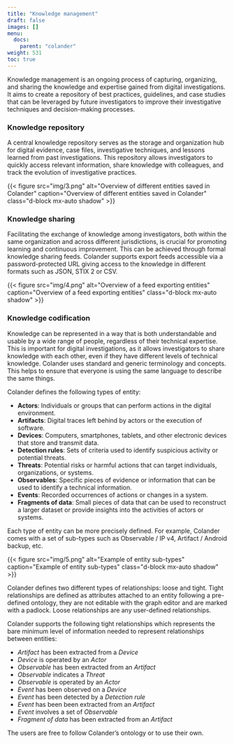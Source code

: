 ```yaml
---
title: "Knowledge management"
draft: false
images: []
menu:
  docs:
    parent: "colander"
weight: 531
toc: true
---
```


Knowledge management is an ongoing process of capturing, organizing, and sharing the knowledge and expertise gained from digital investigations. It aims to create a repository of best practices, guidelines, and case studies that can be leveraged by future investigators to improve their investigative techniques and decision-making processes.

### Knowledge repository
A central knowledge repository serves as the storage and organization hub for digital evidence, case files, investigative techniques, and lessons learned from past investigations. This repository allows investigators to quickly access relevant information, share knowledge with colleagues, and track the evolution of investigative practices.

  {{< figure src="img/3.png" alt="Overview of different entities saved in Colander" caption="Overview of different entities saved in Colander" class="d-block mx-auto shadow" >}}

### Knowledge sharing
Facilitating the exchange of knowledge among investigators, both within the same organization and across different jurisdictions, is crucial for promoting learning and continuous improvement. This can be achieved through formal knowledge sharing feeds. Colander supports export feeds accessible via a password-protected URL giving access to the knowledge in different formats such as JSON, STIX 2 or CSV.

  {{< figure src="img/4.png" alt="Overview of a feed exporting entities" caption="Overview of a feed exporting entities" class="d-block mx-auto shadow" >}}

### Knowledge codification
Knowledge can be represented in a way that is both understandable and usable by a wide range of people, regardless of their technical expertise. This is important for digital investigations, as it allows investigators to share knowledge with each other, even if they have different levels of technical knowledge. Colander uses standard and generic terminology and concepts. This helps to ensure that everyone is using the same language to describe the same things. 

Colander defines the following types of entity:

* **Actors**: Individuals or groups that can perform actions in the digital environment.
* **Artifacts**: Digital traces left behind by actors or the execution of software.
* **Devices**: Computers, smartphones, tablets, and other electronic devices that store and transmit data.
* **Detection rules**: Sets of criteria used to identify suspicious activity or potential threats.
* **Threats**: Potential risks or harmful actions that can target individuals, organizations, or systems.
* **Observables**: Specific pieces of evidence or information that can be used to identify a technical information.
* **Events**: Recorded occurrences of actions or changes in a system.
* **Fragments of data**: Small pieces of data that can be used to reconstruct a larger dataset or provide insights into the activities of actors or systems.

Each type of entity can be more precisely defined. For example, Colander comes with a set of sub-types such as Observable / IP v4, Artifact / Android backup, etc.

{{< figure src="img/5.png" alt="Example of entity sub-types" caption="Example of entity sub-types" class="d-block mx-auto shadow" >}}

Colander defines two different types of relationships: loose and tight. Tight relationships are defined as attributes attached to an entity following a pre-defined ontology, they are not editable with the graph editor and are marked with a padlock. Loose relationships are any user-defined relationships.

Colander supports the following tight relationships which represents the bare minimum level of information needed to represent relationships between entities:
* *Artifact* has been extracted from a *Device*
* *Device* is operated by an *Actor*
* *Observable* has been extracted from an *Artifact*
* *Observable* indicates a *Threat*
* *Observable* is operated by an *Actor*
* *Event* has been observed on a *Device*
* *Event* has been detected by a *Detection rule*
* *Event* has been been extracted from an *Artifact*
* *Event* involves a set of *Observable*
* *Fragment of data* has been extracted from an *Artifact*

The users are free to follow Colander’s ontology or to use their own. 